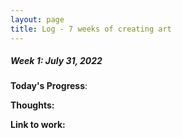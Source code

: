 ```yaml
---
layout: page
title: Log - 7 weeks of creating art
---
```



##### Week 1: July 31, 2022

**Today's Progress**: 


**Thoughts:** 


**Link to work:** 



<div class="divider"></div>






